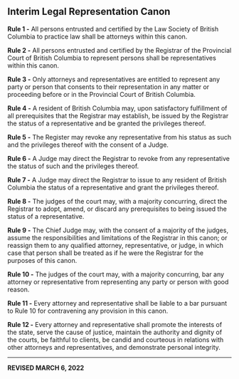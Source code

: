 ## Interim Legal Representation Canon

**Rule 1 -** All persons entrusted and certified by the Law Society of British Columbia to practice law shall be attorneys within this canon.

**Rule 2 -** All persons entrusted and certified by the Registrar of the Provincial Court of British Columbia to represent persons shall be representatives within this canon.

**Rule 3 -** Only attorneys and representatives are entitled to represent any party or person that consents to their representation in any matter or proceeding before or in the Provincial Court of British Columbia.

**Rule 4 -** A resident of British Columbia may, upon satisfactory fulfillment of all prerequisites that the Registrar may establish, be issued by the Registrar the status of a representative and be granted the privileges thereof.

**Rule 5 -** The Register may revoke any representative from his status as such and the privileges thereof with the consent of a Judge.

**Rule 6 -** A Judge may direct the Registrar to revoke from any representative the status of such and the privileges thereof.

**Rule 7 -** A Judge may direct the Registrar to issue to any resident of British Columbia the status of a representative and grant the privileges thereof.

**Rule 8 -** The judges of the court may, with a majority concurring, direct the Registrar to adopt, amend, or discard any prerequisites to being issued the status of a representative. 

**Rule 9 -** The Chief Judge may, with the consent of a majority of the judges, assume the responsibilities and limitations of the Registrar in this canon; or reassign them to any qualified attorney, representative, or judge, in which case that person shall be treated as if he were the Registrar for the purposes of this canon.

**Rule 10 -** The judges of the court may, with a majority concurring, bar any attorney or representative from representing any party or person with good reason.

**Rule 11 -** Every attorney and representative shall be liable to a bar pursuant to Rule 10 for contravening any provision in this canon.

**Rule 12 -** Every attorney and representative shall promote the interests of the state, serve the cause of justice, maintain the authority and dignity of the courts, be faithful to clients, be candid and courteous in relations with other attorneys and representatives, and demonstrate personal integrity.

---

**REVISED MARCH 6, 2022**
